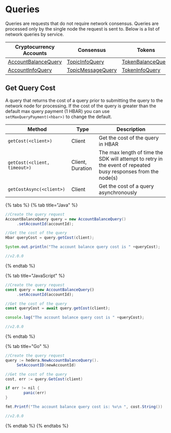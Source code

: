 # Queries

Queries are requests that do not require network consensus. Queries are processed only by the single node the request is sent to. Below is a list of network queries by service.

| Cryptocurrency Accounts                                      | Consensus                                                                    | Tokens                                                                                       | File Service                                           | Smart Contracts                                                                                                               | Schedule Service                                                                             |
| ------------------------------------------------------------ | ---------------------------------------------------------------------------- | -------------------------------------------------------------------------------------------- | ------------------------------------------------------ | ----------------------------------------------------------------------------------------------------------------------------- | -------------------------------------------------------------------------------------------- |
| [AccountBalanceQuery](cryptocurrency/get-account-balance.md) | [TopicInfoQuery](../../sdks-and-apis/sdks/consensus/get-topic-info.md)       | [TokenBalanceQuery](../../sdks-and-apis/sdks/consensus-service/get-account-token-balance.md) | [FileContentsQuery](file-storage/get-file-contents.md) | [ContractCallQuery](../../sdks-and-apis/hedera-consensus-service-api-1/smart-contracts-1/call-a-smart-contract-function-1.md) | [ScheduleInfoQuery](../../sdks-and-apis/sdks/set-up-your-local-network/get-schedule-info.md) |
| [AccountInfoQuery](cryptocurrency/get-account-info.md)       | [TopicMessageQuery](../../sdks-and-apis/sdks/consensus/get-topic-message.md) | [TokenInfoQuery](../../sdks-and-apis/sdks/consensus-service/get-token-info.md)               | [FileInfoQuery](file-storage/get-file-info.md)         | [ContractByteCodeQuery](../../sdks-and-apis/hedera-consensus-service-api-1/smart-contracts-1/get-smart-contract-bytecode.md)  |                                                                                              |

## Get Query Cost

A query that returns the cost of a query prior to submitting the query to the network node for processing. If the cost of the query is greater than the default max query payment (1 HBAR) you can use `setMaxQueryPayment(<hbar>)` to change the default.

| Method                       | Type             | Description                                                                                                   |
| ---------------------------- | ---------------- | ------------------------------------------------------------------------------------------------------------- |
| `getCost(<client>)`          | Client           | Get the cost of the query in HBAR                                                                             |
| `getCost(<client, timeout>)` | Client, Duration | The max length of time the SDK will attempt to retry in the event of repeated busy responses from the node(s) |
| `getCostAsync(<client>)`     | Client           | Get the cost of a query asynchronously                                                                        |

{% tabs %}
{% tab title="Java" %}
```java
//Create the query request
AccountBalanceQuery query = new AccountBalanceQuery()
     .setAccountId(accountId);

//Get the cost of the query
Hbar queryCost = query.getCost(client);

System.out.println("The account balance query cost is " +queryCost);

//v2.0.0
```
{% endtab %}

{% tab title="JavaScript" %}
```javascript
//Create the query request
const query = new AccountBalanceQuery()
     .setAccountId(accountId);

//Get the cost of the query
const queryCost = await query.getCost(client);

console.log("The account balance query cost is " +queryCost);

//v2.0.0
```
{% endtab %}

{% tab title="Go" %}
```java
//Create the query request
query := hedera.NewAccountBalanceQuery().
     SetAccountID(newAccountId)

//Get the cost of the query
cost, err := query.GetCost(client)

if err != nil {
		panic(err)
}

fmt.Printf("The account balance query cost is: %v\n ", cost.String())

//v2.0.0
```
{% endtab %}
{% endtabs %}
